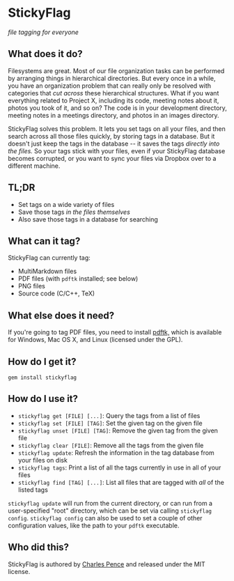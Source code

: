 
# StickyFlag

*file tagging for everyone*

## What does it do?

Filesystems are great.  Most of our file organization tasks can be performed by arranging things in hierarchical directories.  But every once in a while, you have an organization problem that can really only be resolved with categories that *cut across* these hierarchical structures.  What if you want everything related to Project X, including its code, meeting notes about it, photos you took of it, and so on?  The code is in your development directory, meeting notes in a meetings directory, and photos in an images directory.

StickyFlag solves this problem.  It lets you set tags on all your files, and then search across all those files quickly, by storing tags in a database.  But it doesn't just keep the tags in the database -- it saves the tags *directly into the files.*  So your tags stick with your files, even if your StickyFlag database becomes corrupted, or you want to sync your files via Dropbox over to a different machine.

## TL;DR

* Set tags on a wide variety of files
* Save those tags *in the files themselves*
* Also save those tags in a database for searching

## What can it tag?

StickyFlag can currently tag:

* MultiMarkdown files
* PDF files (with `pdftk` installed; see below)
* PNG files
* Source code (C/C++, TeX)

## What else does it need?

If you're going to tag PDF files, you need to install [pdftk,](http://www.pdflabs.com/tools/pdftk-the-pdf-toolkit/) which is available for Windows, Mac OS X, and Linux (licensed under the GPL).

## How do I get it?

`gem install stickyflag`

## How do I use it?

* `stickyflag get [FILE] [...]`: Query the tags from a list of files
* `stickyflag set [FILE] [TAG]`: Set the given tag on the given file
* `stickyflag unset [FILE] [TAG]`: Remove the given tag from the given file
* `stickyflag clear [FILE]`: Remove all the tags from the given file
* `stickyflag update`: Refresh the information in the tag database from your files on disk
* `stickyflag tags`: Print a list of all the tags currently in use in all of your files
* `stickyflag find [TAG] [...]`: List all files that are tagged with *all* of the listed tags

`stickyflag update` will run from the current directory, or can run from a user-specified "root" directory, which can be set via calling `stickyflag config`.  `stickyflag config` can also be used to set a couple of other configuration values, like the path to your `pdftk` executable.

## Who did this?

StickyFlag is authored by [Charles Pence](http://charlespence.net) and released under the MIT license.
